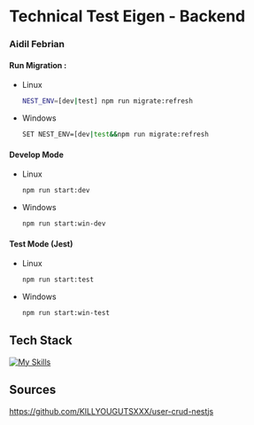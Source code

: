 
# Technical Test Eigen - Backend
### Aidil Febrian


#### Run Migration :
- Linux
    ```bash
    NEST_ENV=[dev|test] npm run migrate:refresh  
    ```
- Windows
    ```bash
    SET NEST_ENV=[dev|test&&npm run migrate:refresh  
    ```

#### Develop Mode
- Linux
    ```bash
    npm run start:dev
    ```
- Windows
    ```bash
    npm run start:win-dev
    ```
#### Test Mode (Jest)
- Linux
    ```bash
    npm run start:test
    ```
- Windows
    ```bash
    npm run start:win-test
    ```

## Tech Stack
[![My Skills](https://skillicons.dev/icons?i=nodejs,nest,ts,js,jest)](https://skillicons.dev)

## Sources
https://github.com/KILLYOUGUTSXXX/user-crud-nestjs